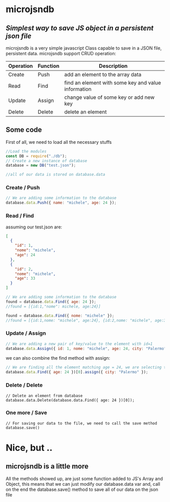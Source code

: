 # microjsndb

## _Simplest way to save JS object in a persistent json file_

microjsndb is a very simple javascript Class capable to save in a JSON file, persistent data.
microjsndb support CRUD operation:

| Operation | Function | Description                                         |
| --------- | -------- | --------------------------------------------------- |
| Create    | Push     | add an element to the array data                    |
| Read      | Find     | find an element with some key and value information |
| Update    | Assign   | change value of some key or add new key             |
| Delete    | Delete   | delete an element                                   |

## Some code

First of all, we need to load all the necessary stuffs

```javascript
//Load the modules
const DB = require("./db");
// Create a new instance of database
database = new DB("test.json");

//all of our data is stored on database.data
```

### Create / Push

```javascript
// We are adding some information to the database
database.data.Push({ name: "michele", age: 24 });
```

### Read / Find

assuming our test.json are:

```json
[
  {
    "id": 1,
    "nome": "michele",
    "age": 24
  },
  {
    "id": 2,
    "nome": "michele",
    "age": 33
  }
]
```

```javascript
// We are adding some information to the database
found = database.data.Find({ age: 24 });
//found = [{id:1,"nome": michele, age:24}]

found = database.data.Find({ nome: "michele" });
//found = [{id:1,nome: "michele", age:24}, {id:2,nome: "michele", age:33}]
```

### Update / Assign

```javascript
// We are adding a new pair of key/value to the element with id=1
database.data.Assign({ id: 1, nome: "michele", age: 24, city: "Palermo" });
```

we can also combine the find method with assign:

```javascript
// We are finding all the element matching age = 24, we are selecting the first element of the resulting array, and a assigning to it the new key
database.data.Find({ age: 24 })[0].assign({ city: "Palermo" });
```

### Delete / Delete

```javascipt
// Delete an element from database
database.data.Delete(database.data.Find({ age: 24 })[0]);
```

### One more / Save

```javascipt
// For saving our data to the file, we need to call the save method
database.save()
```

# Nice, but ..

## microjsndb is a little more

All the methods showed up, are just some function added to JS's Array and Object, this means that we can just modify our
database.data var and, call on the end the database.save() method to save all of our data on the json file
